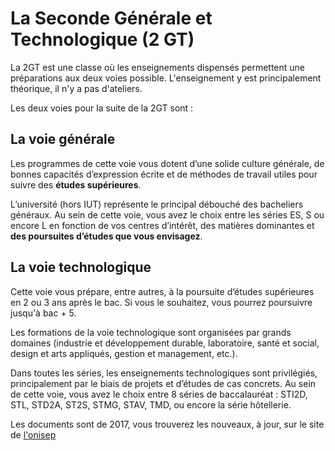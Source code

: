 

# La Seconde Générale et Technologique (2 GT)

La 2GT est une classe où les enseignements dispensés permettent une préparations aux deux voies possible. L'enseignement y est principalement théorique, il n'y a pas d'ateliers. 

Les deux voies pour la suite de la 2GT sont : 

## La voie générale

Les programmes de cette voie vous dotent d’une solide culture générale, de bonnes capacités d’expression écrite et de méthodes de travail utiles pour suivre des **études supérieures**. 

L’université (hors IUT) représente le principal débouché des bacheliers généraux. Au sein de cette voie, vous avez le choix entre les séries ES, S ou encore L en fonction de vos centres d’intérêt, des matières dominantes et **des poursuites d’études que vous envisagez**.

## La voie technologique

Cette voie vous prépare, entre autres, à la poursuite d’études supérieures en 2 ou 3 ans après le bac. Si vous le souhaitez, vous pourrez poursuivre jusqu'à bac + 5.

Les formations de la voie technologique sont organisées par grands domaines (industrie et développement durable, laboratoire, santé et social, design et arts appliqués, gestion et management, etc.). 

Dans toutes les séries, les enseignements technologiques sont privilégiés, principalement par le biais de projets et d’études de cas concrets. Au sein de cette voie, vous avez le choix entre 8 séries de baccalauréat : STI2D, STL, STD2A, ST2S, STMG, STAV, TMD, ou encore la série hôtellerie.

Les documents sont de 2017, vous trouverez les nouveaux, à jour, sur le site de [l'onisep](http://www.onisep.fr)

